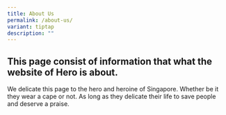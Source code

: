 ```yaml
---
title: About Us
permalink: /about-us/
variant: tiptap
description: ""
---
```

<h2>This page consist of information that what the website of Hero is about.</h2>
<p></p>
<p>We delicate this page to the hero and heroine of Singapore. Whether be
it they wear a cape or not. As long as they delicate their life to save
people and deserve a praise.</p>
<p></p>